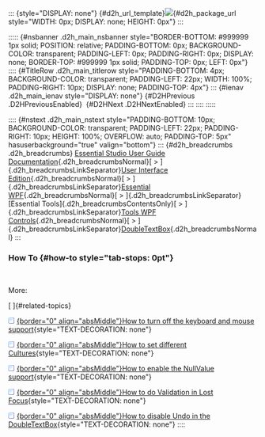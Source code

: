 ::: {style="DISPLAY: none"}
[](ms-xhelp:///?Id=d2h_url_template){#d2h_url_template}![](!package_url!){#d2h_package_url style="WIDTH: 0px; DISPLAY: none; HEIGHT: 0px"}
:::

::::: {#nsbanner .d2h_main_nsbanner style="BORDER-BOTTOM: #999999 1px solid; POSITION: relative; PADDING-BOTTOM: 0px; BACKGROUND-COLOR: transparent; PADDING-LEFT: 0px; PADDING-RIGHT: 0px; DISPLAY: none; BORDER-TOP: #999999 1px solid; PADDING-TOP: 0px; LEFT: 0px"}
:::: {#TitleRow .d2h_main_titlerow style="PADDING-BOTTOM: 4px; BACKGROUND-COLOR: transparent; PADDING-LEFT: 22px; WIDTH: 100%; PADDING-RIGHT: 10px; DISPLAY: none; PADDING-TOP: 4px"}
::: {#ienav .d2h_main_ienav style="DISPLAY: none"}
[](ms-xhelp:///?Id=e1616ae5-f84a-4b49-811c-7480695f2a75){#D2HPrevious .D2HPreviousEnabled}  [](ms-xhelp:///?Id=3c053981-d70b-4772-bc58-f128333d1fba){#D2HNext .D2HNextEnabled}
:::
::::
:::::

:::: {#nstext .d2h_main_nstext style="PADDING-BOTTOM: 10px; BACKGROUND-COLOR: transparent; PADDING-LEFT: 22px; PADDING-RIGHT: 10px; HEIGHT: 100%; OVERFLOW: auto; PADDING-TOP: 5px" hasuserbackground="true" valign="bottom"}
::: {#d2h_breadcrumbs .d2h_breadcrumbs}
[Essential Studio User Guide Documentation](ms-xhelp:///?Id=12457748-09e3-4d74-a240-8e049cedf030){.d2h_breadcrumbsNormal}[ \> ]{.d2h_breadcrumbsLinkSeparator}[User Interface Edition](ms-xhelp:///?Id=c29296b7-531c-413b-a0ec-488ca1f7f669){.d2h_breadcrumbsNormal}[ \> ]{.d2h_breadcrumbsLinkSeparator}[Essential WPF](ms-xhelp:///?Id=7f4f82c5-151c-4262-94d0-75c4626c77bc){.d2h_breadcrumbsNormal}[ \> ]{.d2h_breadcrumbsLinkSeparator}[Essential Tools]{.d2h_breadcrumbsContentsOnly}[ \> ]{.d2h_breadcrumbsLinkSeparator}[Tools WPF Controls](ms-xhelp:///?Id=2ea58a12-9426-4a63-96b4-89eb80232c2c){.d2h_breadcrumbsNormal}[ \> ]{.d2h_breadcrumbsLinkSeparator}[DoubleTextBox](ms-xhelp:///?Id=d81eaa2d-1517-4b82-9bb8-5dd8118e3f1b){.d2h_breadcrumbsNormal}
:::

### How To {#how-to style="tab-stops: 0pt"}

 

More:

[ ]{#related-topics}

[![](button.gif){border="0" align="absMiddle"}How to turn off the keyboard and mouse support](ms-xhelp:///?Id=88b7aa2a-fdde-4e01-95ef-526320f68221){style="TEXT-DECORATION: none"}

[![](button.gif){border="0" align="absMiddle"}How to set different Cultures](ms-xhelp:///?Id=122cc876-e9dd-4725-a3e9-9298e689ecc9){style="TEXT-DECORATION: none"}

[![](button.gif){border="0" align="absMiddle"}How to enable the NullValue support](ms-xhelp:///?Id=25183522-c612-4571-9f54-e4da05540977){style="TEXT-DECORATION: none"}

[![](button.gif){border="0" align="absMiddle"}How to do Validation in Lost Focus](ms-xhelp:///?Id=dcd1a569-8cbb-42ad-880b-26d339f608f5){style="TEXT-DECORATION: none"}

[![](button.gif){border="0" align="absMiddle"}How to disable Undo in the DoubleTextBox](ms-xhelp:///?Id=9817ed37-301f-4b56-b45e-96f54ced6de4){style="TEXT-DECORATION: none"}
::::
